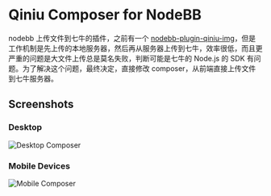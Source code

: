 # Qiniu Composer for NodeBB

nodebb 上传文件到七牛的插件，之前有一个 [nodebb-plugin-qiniu-img](https://www.npmjs.com/package/nodebb-plugin-qiniu-img)，但是工作机制是先上传的本地服务器，然后再从服务器上传到七牛，效率很低，而且更严重的问题是大文件上传总是莫名失败，判断可能是七牛的 Node.js 的 SDK 有问题。为了解决这个问题，最终决定，直接修改 composer，从前端直接上传文件到七牛服务器。

## Screenshots

### Desktop
![Desktop Composer](screenshots/desktop.png?raw=true)

### Mobile Devices
![Mobile Composer](screenshots/mobile.png?raw=true)
